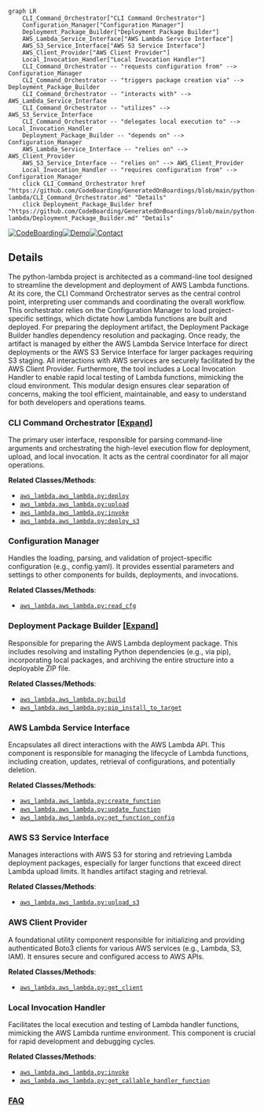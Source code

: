 ```mermaid
graph LR
    CLI_Command_Orchestrator["CLI Command Orchestrator"]
    Configuration_Manager["Configuration Manager"]
    Deployment_Package_Builder["Deployment Package Builder"]
    AWS_Lambda_Service_Interface["AWS Lambda Service Interface"]
    AWS_S3_Service_Interface["AWS S3 Service Interface"]
    AWS_Client_Provider["AWS Client Provider"]
    Local_Invocation_Handler["Local Invocation Handler"]
    CLI_Command_Orchestrator -- "requests configuration from" --> Configuration_Manager
    CLI_Command_Orchestrator -- "triggers package creation via" --> Deployment_Package_Builder
    CLI_Command_Orchestrator -- "interacts with" --> AWS_Lambda_Service_Interface
    CLI_Command_Orchestrator -- "utilizes" --> AWS_S3_Service_Interface
    CLI_Command_Orchestrator -- "delegates local execution to" --> Local_Invocation_Handler
    Deployment_Package_Builder -- "depends on" --> Configuration_Manager
    AWS_Lambda_Service_Interface -- "relies on" --> AWS_Client_Provider
    AWS_S3_Service_Interface -- "relies on" --> AWS_Client_Provider
    Local_Invocation_Handler -- "requires configuration from" --> Configuration_Manager
    click CLI_Command_Orchestrator href "https://github.com/CodeBoarding/GeneratedOnBoardings/blob/main/python-lambda/CLI_Command_Orchestrator.md" "Details"
    click Deployment_Package_Builder href "https://github.com/CodeBoarding/GeneratedOnBoardings/blob/main/python-lambda/Deployment_Package_Builder.md" "Details"
```

[![CodeBoarding](https://img.shields.io/badge/Generated%20by-CodeBoarding-9cf?style=flat-square)](https://github.com/CodeBoarding/GeneratedOnBoardings)[![Demo](https://img.shields.io/badge/Try%20our-Demo-blue?style=flat-square)](https://www.codeboarding.org/demo)[![Contact](https://img.shields.io/badge/Contact%20us%20-%20contact@codeboarding.org-lightgrey?style=flat-square)](mailto:contact@codeboarding.org)

## Details

The python-lambda project is architected as a command-line tool designed to streamline the development and deployment of AWS Lambda functions. At its core, the CLI Command Orchestrator serves as the central control point, interpreting user commands and coordinating the overall workflow. This orchestrator relies on the Configuration Manager to load project-specific settings, which dictate how Lambda functions are built and deployed. For preparing the deployment artifact, the Deployment Package Builder handles dependency resolution and packaging. Once ready, the artifact is managed by either the AWS Lambda Service Interface for direct deployments or the AWS S3 Service Interface for larger packages requiring S3 staging. All interactions with AWS services are securely facilitated by the AWS Client Provider. Furthermore, the tool includes a Local Invocation Handler to enable rapid local testing of Lambda functions, mimicking the cloud environment. This modular design ensures clear separation of concerns, making the tool efficient, maintainable, and easy to understand for both developers and operations teams.

### CLI Command Orchestrator [[Expand]](./CLI_Command_Orchestrator.md)
The primary user interface, responsible for parsing command-line arguments and orchestrating the high-level execution flow for deployment, upload, and local invocation. It acts as the central coordinator for all major operations.


**Related Classes/Methods**:

- <a href="https://github.com/nficano/python-lambda/blob/master/aws_lambda/aws_lambda.py" target="_blank" rel="noopener noreferrer">`aws_lambda.aws_lambda.py:deploy`</a>
- <a href="https://github.com/nficano/python-lambda/blob/master/aws_lambda/aws_lambda.py" target="_blank" rel="noopener noreferrer">`aws_lambda.aws_lambda.py:upload`</a>
- <a href="https://github.com/nficano/python-lambda/blob/master/aws_lambda/aws_lambda.py" target="_blank" rel="noopener noreferrer">`aws_lambda.aws_lambda.py:invoke`</a>
- <a href="https://github.com/nficano/python-lambda/blob/master/aws_lambda/aws_lambda.py" target="_blank" rel="noopener noreferrer">`aws_lambda.aws_lambda.py:deploy_s3`</a>


### Configuration Manager
Handles the loading, parsing, and validation of project-specific configuration (e.g., config.yaml). It provides essential parameters and settings to other components for builds, deployments, and invocations.


**Related Classes/Methods**:

- <a href="https://github.com/nficano/python-lambda/blob/master/aws_lambda/aws_lambda.py" target="_blank" rel="noopener noreferrer">`aws_lambda.aws_lambda.py:read_cfg`</a>


### Deployment Package Builder [[Expand]](./Deployment_Package_Builder.md)
Responsible for preparing the AWS Lambda deployment package. This includes resolving and installing Python dependencies (e.g., via pip), incorporating local packages, and archiving the entire structure into a deployable ZIP file.


**Related Classes/Methods**:

- <a href="https://github.com/nficano/python-lambda/blob/master/aws_lambda/aws_lambda.py" target="_blank" rel="noopener noreferrer">`aws_lambda.aws_lambda.py:build`</a>
- <a href="https://github.com/nficano/python-lambda/blob/master/aws_lambda/aws_lambda.py" target="_blank" rel="noopener noreferrer">`aws_lambda.aws_lambda.py:pip_install_to_target`</a>


### AWS Lambda Service Interface
Encapsulates all direct interactions with the AWS Lambda API. This component is responsible for managing the lifecycle of Lambda functions, including creation, updates, retrieval of configurations, and potentially deletion.


**Related Classes/Methods**:

- <a href="https://github.com/nficano/python-lambda/blob/master/aws_lambda/aws_lambda.py" target="_blank" rel="noopener noreferrer">`aws_lambda.aws_lambda.py:create_function`</a>
- <a href="https://github.com/nficano/python-lambda/blob/master/aws_lambda/aws_lambda.py" target="_blank" rel="noopener noreferrer">`aws_lambda.aws_lambda.py:update_function`</a>
- <a href="https://github.com/nficano/python-lambda/blob/master/aws_lambda/aws_lambda.py" target="_blank" rel="noopener noreferrer">`aws_lambda.aws_lambda.py:get_function_config`</a>


### AWS S3 Service Interface
Manages interactions with AWS S3 for storing and retrieving Lambda deployment packages, especially for larger functions that exceed direct Lambda upload limits. It handles artifact staging and retrieval.


**Related Classes/Methods**:

- <a href="https://github.com/nficano/python-lambda/blob/master/aws_lambda/aws_lambda.py" target="_blank" rel="noopener noreferrer">`aws_lambda.aws_lambda.py:upload_s3`</a>


### AWS Client Provider
A foundational utility component responsible for initializing and providing authenticated Boto3 clients for various AWS services (e.g., Lambda, S3, IAM). It ensures secure and configured access to AWS APIs.


**Related Classes/Methods**:

- <a href="https://github.com/nficano/python-lambda/blob/master/aws_lambda/aws_lambda.py" target="_blank" rel="noopener noreferrer">`aws_lambda.aws_lambda.py:get_client`</a>


### Local Invocation Handler
Facilitates the local execution and testing of Lambda handler functions, mimicking the AWS Lambda runtime environment. This component is crucial for rapid development and debugging cycles.


**Related Classes/Methods**:

- <a href="https://github.com/nficano/python-lambda/blob/master/aws_lambda/aws_lambda.py" target="_blank" rel="noopener noreferrer">`aws_lambda.aws_lambda.py:invoke`</a>
- <a href="https://github.com/nficano/python-lambda/blob/master/aws_lambda/aws_lambda.py" target="_blank" rel="noopener noreferrer">`aws_lambda.aws_lambda.py:get_callable_handler_function`</a>




### [FAQ](https://github.com/CodeBoarding/GeneratedOnBoardings/tree/main?tab=readme-ov-file#faq)